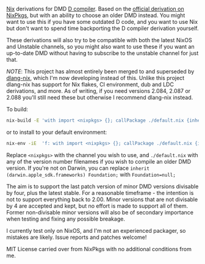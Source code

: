[Nix](https://nixos.org) derivations for DMD [D compiler](https://dlang.org). Based on the
[official derivation on NixPkgs](https://github.com/nixos/nixpkgs/tree/master/pkgs/development/compilers/dmd),
but with an ability to choose an older DMD instead. You might want to use this if
you have some outdated D code, and you want to use Nix but don't want to spend
time backporting the D compiler derivation yourself.

These derivations will also try to be compatible with both the latest NixOS and
Unstable channels, so you might also want to use these if you want an up-to-date
DMD without having to subscribe to the unstable channel for just that.

*NOTE*: This project has almost entirely been merged to and superseded by [dlang-nix](https://github.com/petarkirov/dlang-nix), which I'm now developing instead of this. Unlike this project dlang-nix has support for Nix flakes, CI environment, dub and LDC derivations, and more. As of writing, if you need versions 2.084, 2.087 or 2.088 you'll still need these but otherwise I recommend dlang-nix instead.

To build:
```bash
nix-build -E 'with import <nixpkgs> {}; callPackage ./default.nix {inherit (darwin.apple_sdk.frameworks) Foundation;}'
```

or to install to your default environment:
```bash
nix-env -iE  'f: with import <nixpkgs> {}; callPackage ./default.nix {inherit (darwin.apple_sdk.frameworks) Foundation;}'
```

Replace `<nixpkgs>` with the channel you wish to use, and `./default.nix` with
any of the version number filenames if you wish to compile an older DMD version. If
you're not on Darwin, you can replace `inherit (darwin.apple_sdk.frameworks) Foundation;`
with `Foundation=null;`

The aim is to support the last patch version of minor DMD versions divisable by four,
plus the latest stable. For a reasonable timeframe - the intention is not to support
everything back to 2.00. Minor versions that are not divisable by 4 are accepted
and kept, but no effort is made to support all of them. Former non-divisable
minor versions will also be of secondary importance when testing and fixing any
possible breakage.

I currently test only on NixOS, and I'm not an experienced packager, so mistakes are
likely. Issue reports and patches welcome!

MIT License carried over from NixPkgs with no additional conditions from me.
